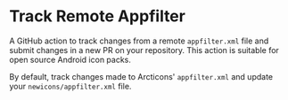 # Track Remote Appfilter

A GitHub action to track changes from a remote `appfilter.xml` file and submit changes in a new PR on your repository.
This action is suitable for open source Android icon packs.

By default, track changes made to Arcticons' `appfilter.xml` and update your `newicons/appfilter.xml` file.
